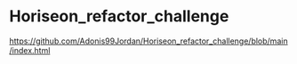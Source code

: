 # Horiseon_refactor_challenge
https://github.com/Adonis99Jordan/Horiseon_refactor_challenge/blob/main/index.html

